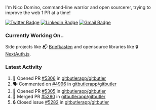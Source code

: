 
I'm Nico Domino, command-line warrior and open sourcerer, trying to improve the web 1 PR at a time!

[![Twitter Badge](https://img.shields.io/badge/-@ndom91-1ca0f1?style=flat-square&labelColor=1ca0f1&logo=twitter&logoColor=white&link=https://twitter.com/ndom91)](https://twitter.com/ndom91) [![Linkedin Badge](https://img.shields.io/badge/-ndom91-blue?style=flat-square&logo=Linkedin&logoColor=white&link=https://www.linkedin.com/in/ndom91/)](https://www.linkedin.com/in/ndom91/) [![Gmail Badge](https://img.shields.io/badge/-yo@ndo.dev-c14438?style=flat-square&logo=mail.ru&logoColor=white&link=mailto:yo@ndo.dev)](mailto:yo@ndo.dev)

### Currently Working On..

Side projects like 📬 [Briefkasten](https://briefkastenhq.com) and opensource libraries like 🔒 [NextAuth.js](https://github.com/nextauthjs/next-auth).

<!--START_SECTION_PROFILE_VIEWS:readme-info-->
<!--END_SECTION_PROFILE_VIEWS:readme-info-->

<!--START_SECTION_DAILY_COMMIT:readme-info-->
<!--END_SECTION_DAILY_COMMIT:readme-info-->

<!--START_SECTION_WEEKLY_COMMIT:readme-info-->
<!--END_SECTION_WEEKLY_COMMIT:readme-info-->

### Latest Activity

<!--START_SECTION:activity-->
1. 💪 Opened PR [#5306](https://github.com/gitbutlerapp/gitbutler/pull/5306) in [gitbutlerapp/gitbutler](https://github.com/gitbutlerapp/gitbutler)
2. 🗣 Commented on [#4996](https://github.com/gitbutlerapp/gitbutler/issues/4996#issuecomment-2436005759) in [gitbutlerapp/gitbutler](https://github.com/gitbutlerapp/gitbutler)
3. 💪 Opened PR [#5305](https://github.com/gitbutlerapp/gitbutler/pull/5305) in [gitbutlerapp/gitbutler](https://github.com/gitbutlerapp/gitbutler)
4. 🎉 Merged PR [#5280](https://github.com/gitbutlerapp/gitbutler/pull/5280) in [gitbutlerapp/gitbutler](https://github.com/gitbutlerapp/gitbutler)
5. 🔒 Closed issue [#5282](https://github.com/gitbutlerapp/gitbutler/issues/5282) in [gitbutlerapp/gitbutler](https://github.com/gitbutlerapp/gitbutler)
<!--END_SECTION:activity-->
